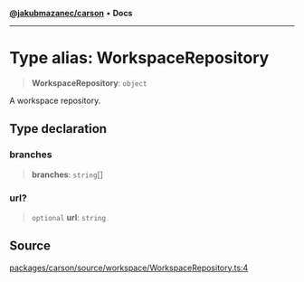 [**@jakubmazanec/carson**](../README.md) • **Docs**

---

# Type alias: WorkspaceRepository

> **WorkspaceRepository**: `object`

A workspace repository.

## Type declaration

### branches

> **branches**: `string`[]

### url?

> `optional` **url**: `string`

## Source

[packages/carson/source/workspace/WorkspaceRepository.ts:4](https://github.com/jakubmazanec/js-tools/blob/0a7ca643260718f11723fa4df4f144d2d5a8a885/packages/carson/source/workspace/WorkspaceRepository.ts#L4)
